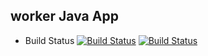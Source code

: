 ## worker Java App
  * Build Status
[![Build Status](http://34.174.166.235:8080/buildStatus/icon?job=instavote%2Fworker-build)](http://34.174.166.235:8080/job/instavote/job/worker-build/)
[![Build Status](http://34.174.166.235:8080/buildStatus/icon?job=instavote%2Fworker-buildsubject=UnitTest)](http://34.174.166.235:8080/job/instavote/job/worker-build/)
